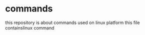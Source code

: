 # commands
this repository is about commands used on linux platform
this file containslinux command

